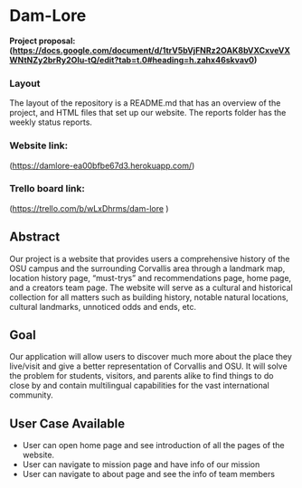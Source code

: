 # Dam-Lore
**Project proposal: (https://docs.google.com/document/d/1trV5bVjFNRz2OAK8bVXCxveVXWNtNZy2brRy2OIu-tQ/edit?tab=t.0#heading=h.zahx46skvav0)**
### Layout
The layout of the repository is a README.md that has an overview of the project, and HTML files that set up our website. The reports folder has the weekly status reports. 

### Website link:
(https://damlore-ea00bfbe67d3.herokuapp.com/)

### Trello board link:
(https://trello.com/b/wLxDhrms/dam-lore )

## Abstract
Our project is a website that provides users a comprehensive history of the OSU campus and the surrounding Corvallis area through a landmark map, 
location history page, “must-trys” and recommendations page, home page, and a creators team page. The website will serve as a cultural and historical 
collection for all matters such as building history, notable natural locations, cultural landmarks, unnoticed odds and ends, etc. 

## Goal
Our application will allow users to discover much more about the place they live/visit and give a better representation of Corvallis and OSU. 
It will solve the problem for students, visitors, and parents alike to find things to do close by and contain multilingual capabilities for 
the vast international community. 

## User Case Available
- User can open home page and see introduction of all the pages of the website.
- User can navigate to mission page and have info of our mission
- User can navigate to about page and see the info of team members 



